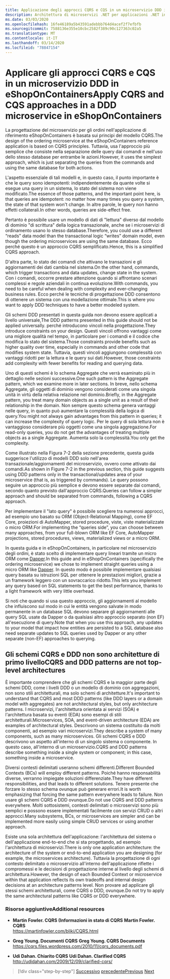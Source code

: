 ```yaml
---
title: Applicazione degli approcci CQRS e CQS in un microservizio DDD in eShopOnContainers
description: Architettura di microservizi .NET per applicazioni .NET incluse in contenitori | Modalità di implementazione di CQRS nel microservizio degli ordini in eShopOnContainers.
ms.date: 03/03/2020
ms.openlocfilehash: 16fe46189a5b43591adebbb764d4acef2f7efbfb
ms.sourcegitcommit: 7588136e355e10cbc2582f389c90c127363c02a5
ms.translationtype: MT
ms.contentlocale: it-IT
ms.lasthandoff: 03/14/2020
ms.locfileid: "78847154"
---
```

# <a name="apply-cqrs-and-cqs-approaches-in-a-ddd-microservice-in-eshoponcontainers"></a><span data-ttu-id="16995-103">Applicare gli approcci CQRS e CQS in un microservizio DDD in eShopOnContainers</span><span class="sxs-lookup"><span data-stu-id="16995-103">Apply CQRS and CQS approaches in a DDD microservice in eShopOnContainers</span></span>

<span data-ttu-id="16995-104">La progettazione del microservizio per gli ordini nell'applicazione di riferimento eShopOnContainers è basata sui principi del modello CQRS.</span><span class="sxs-lookup"><span data-stu-id="16995-104">The design of the ordering microservice at the eShopOnContainers reference application is based on CQRS principles.</span></span> <span data-ttu-id="16995-105">Tuttavia, usa l'approccio più semplice che consiste nella separazione delle query dai comandi e nell'uso dello stesso database per entrambe le azioni.</span><span class="sxs-lookup"><span data-stu-id="16995-105">However, it uses the simplest approach, which is just separating the queries from the commands and using the same database for both actions.</span></span>

<span data-ttu-id="16995-106">L'aspetto essenziale di tali modelli e, in questo caso, il punto importante è che le query sono idempotenti: indipendentemente da quante volte si esegue una query in un sistema, lo stato del sistema non viene modificato.</span><span class="sxs-lookup"><span data-stu-id="16995-106">The essence of those patterns, and the important point here, is that queries are idempotent: no matter how many times you query a system, the state of that system won't change.</span></span> <span data-ttu-id="16995-107">In altre parole, le query non hanno effetti collaterali.</span><span class="sxs-lookup"><span data-stu-id="16995-107">In other words, queries are side-effect free.</span></span>

<span data-ttu-id="16995-108">Pertanto è possibile usare un modello di dati di "lettura" diverso dal modello di dominio "di scrittura" della logica transazionale, anche se i microservizi di ordinamento usano lo stesso database.</span><span class="sxs-lookup"><span data-stu-id="16995-108">Therefore, you could use a different “reads” data model than the transactional logic “writes” domain model, even though the ordering microservices are using the same database.</span></span> <span data-ttu-id="16995-109">Ecco perché questo è un approccio CQRS semplificato.</span><span class="sxs-lookup"><span data-stu-id="16995-109">Hence, this is a simplified CQRS approach.</span></span>

<span data-ttu-id="16995-110">D'altra parte, lo stato dei comandi che attivano le transazioni e gli aggiornamenti dei dati cambia nel sistema.</span><span class="sxs-lookup"><span data-stu-id="16995-110">On the other hand, commands, which trigger transactions and data updates, change state in the system.</span></span> <span data-ttu-id="16995-111">Con i comandi, occorre prestare attenzione quando si affrontano scenari complessi e regole aziendali in continua evoluzione.</span><span class="sxs-lookup"><span data-stu-id="16995-111">With commands, you need to be careful when dealing with complexity and ever-changing business rules.</span></span> <span data-ttu-id="16995-112">Ecco perché le tecniche di progettazione DDD consentono di ottenere un sistema con una modellazione ottimale.</span><span class="sxs-lookup"><span data-stu-id="16995-112">This is where you want to apply DDD techniques to have a better modeled system.</span></span>

<span data-ttu-id="16995-113">Gli schemi DDD presentati in questa guida non devono essere applicati a livello universale,</span><span class="sxs-lookup"><span data-stu-id="16995-113">The DDD patterns presented in this guide should not be applied universally.</span></span> <span data-ttu-id="16995-114">perché introducono vincoli nella progettazione.</span><span class="sxs-lookup"><span data-stu-id="16995-114">They introduce constraints on your design.</span></span> <span data-ttu-id="16995-115">Questi vincoli offrono vantaggi come una migliore qualità nel tempo, in particolare per i comandi e il codice che modifica lo stato del sistema.</span><span class="sxs-lookup"><span data-stu-id="16995-115">Those constraints provide benefits such as higher quality over time, especially in commands and other code that modifies system state.</span></span> <span data-ttu-id="16995-116">Tuttavia, questi vincoli aggiungono complessità con vantaggi ridotti per la lettura e le query sui dati.</span><span class="sxs-lookup"><span data-stu-id="16995-116">However, those constraints add complexity with fewer benefits for reading and querying data.</span></span>

<span data-ttu-id="16995-117">Uno di questi schemi è lo schema Aggregate che verrà esaminato più in dettaglio nelle sezioni successive.</span><span class="sxs-lookup"><span data-stu-id="16995-117">One such pattern is the Aggregate pattern, which we examine more in later sections.</span></span> <span data-ttu-id="16995-118">In breve, nello schema Aggregate, gli oggetti di dominio vengono considerati come una singola unità in virtù della relativa relazione nel dominio.</span><span class="sxs-lookup"><span data-stu-id="16995-118">Briefly, in the Aggregate pattern, you treat many domain objects as a single unit as a result of their relationship in the domain.</span></span> <span data-ttu-id="16995-119">Non sempre questo schema genera vantaggi nelle query, in quanto può aumentare la complessità della logica di query.</span><span class="sxs-lookup"><span data-stu-id="16995-119">You might not always gain advantages from this pattern in queries; it can increase the complexity of query logic.</span></span> <span data-ttu-id="16995-120">Per le query di sola lettura non è vantaggioso considerare più oggetti come una singola aggregazione.</span><span class="sxs-lookup"><span data-stu-id="16995-120">For read-only queries, you do not get the advantages of treating multiple objects as a single Aggregate.</span></span> <span data-ttu-id="16995-121">Aumenta solo la complessità.</span><span class="sxs-lookup"><span data-stu-id="16995-121">You only get the complexity.</span></span>

<span data-ttu-id="16995-122">Come illustrato nella Figura 7-2 della sezione precedente, questa guida suggerisce l'utilizzo di modelli DDD solo nell'area transazionale/aggiornamenti del microservizio, ovvero come attivato dai comandi.</span><span class="sxs-lookup"><span data-stu-id="16995-122">As shown in Figure 7-2 in the previous section, this guide suggests using DDD patterns only in the transactional/updates area of your microservice (that is, as triggered by commands).</span></span> <span data-ttu-id="16995-123">Le query possono seguire un approccio più semplice e devono essere separate dai comandi, secondo quanto previsto dall'approccio CQRS.</span><span class="sxs-lookup"><span data-stu-id="16995-123">Queries can follow a simpler approach and should be separated from commands, following a CQRS approach.</span></span>

<span data-ttu-id="16995-124">Per implementare il "lato query" è possibile scegliere tra numerosi approcci, ad esempio uno basato su ORM (Object-Relational Mapping), come EF Core, proiezioni di AutoMapper, stored procedure, viste, viste materializzate o micro ORM.</span><span class="sxs-lookup"><span data-stu-id="16995-124">For implementing the “queries side”, you can choose between many approaches, from your full-blown ORM like EF Core, AutoMapper projections, stored procedures, views, materialized views or a micro ORM.</span></span>

<span data-ttu-id="16995-125">In questa guida e in eShopOnContainers, in particolare nel microservizio degli ordini, è stato scelto di implementare query lineari tramite un micro ORM come [Dapper](https://github.com/StackExchange/dapper-dot-net).</span><span class="sxs-lookup"><span data-stu-id="16995-125">In this guide and in eShopOnContainers (specifically the ordering microservice) we chose to implement straight queries using a micro ORM like [Dapper](https://github.com/StackExchange/dapper-dot-net).</span></span> <span data-ttu-id="16995-126">In questo modo è possibile implementare qualsiasi query basata su istruzioni SQL per ottenere le prestazioni migliori, grazie a un framework leggero con un sovraccarico ridotto.</span><span class="sxs-lookup"><span data-stu-id="16995-126">This lets you implement any query based on SQL statements to get the best performance, thanks to a light framework with very little overhead.</span></span>

<span data-ttu-id="16995-127">Si noti che quando si usa questo approccio, gli aggiornamenti al modello che influiscono sul modo in cui le entità vengono salvate in modo permanente in un database SQL devono separare gli aggiornamenti alle query SQL usate da Dapper o da qualsiasi altro approccio separato (non EF) all'esecuzione di query.</span><span class="sxs-lookup"><span data-stu-id="16995-127">Note that when you use this approach, any updates to your model that impact how entities are persisted to a SQL database also need separate updates to SQL queries used by Dapper or any other separate (non-EF) approaches to querying.</span></span>

## <a name="cqrs-and-ddd-patterns-are-not-top-level-architectures"></a><span data-ttu-id="16995-128">Gli schemi CQRS e DDD non sono architetture di primo livello</span><span class="sxs-lookup"><span data-stu-id="16995-128">CQRS and DDD patterns are not top-level architectures</span></span>

<span data-ttu-id="16995-129">È importante comprendere che gli schemi CQRS e la maggior parte degli schemi DDD, come i livelli DDD o un modello di dominio con aggregazioni, non sono stili architetturali, ma solo schemi di architetture.</span><span class="sxs-lookup"><span data-stu-id="16995-129">It's important to understand that CQRS and most DDD patterns (like DDD layers or a domain model with aggregates) are not architectural styles, but only architecture patterns.</span></span> <span data-ttu-id="16995-130">I microservizi, l'architettura orientata ai servizi (SOA) e l'architettura basata su eventi (EDA) sono esempi di stili architetturali.</span><span class="sxs-lookup"><span data-stu-id="16995-130">Microservices, SOA, and event-driven architecture (EDA) are examples of architectural styles.</span></span> <span data-ttu-id="16995-131">Descrivono un sistema costituito da molti componenti, ad esempio vari microservizi.</span><span class="sxs-lookup"><span data-stu-id="16995-131">They describe a system of many components, such as many microservices.</span></span> <span data-ttu-id="16995-132">Gli schemi CQRS e DDD descrivono un aspetto all'interno di un singolo sistema o componente. In questo caso, all'interno di un microservizio.</span><span class="sxs-lookup"><span data-stu-id="16995-132">CQRS and DDD patterns describe something inside a single system or component; in this case, something inside a microservice.</span></span>

<span data-ttu-id="16995-133">Diversi contesti delimitati useranno schemi differenti.</span><span class="sxs-lookup"><span data-stu-id="16995-133">Different Bounded Contexts (BCs) will employ different patterns.</span></span> <span data-ttu-id="16995-134">Poiché hanno responsabilità diverse, verranno impiegate soluzioni differenziate.</span><span class="sxs-lookup"><span data-stu-id="16995-134">They have different responsibilities, and that leads to different solutions.</span></span> <span data-ttu-id="16995-135">Tenere presente che forzare lo stesso schema ovunque può generare errori.</span><span class="sxs-lookup"><span data-stu-id="16995-135">It is worth emphasizing that forcing the same pattern everywhere leads to failure.</span></span> <span data-ttu-id="16995-136">Non usare gli schemi CQRS e DDD ovunque.</span><span class="sxs-lookup"><span data-stu-id="16995-136">Do not use CQRS and DDD patterns everywhere.</span></span> <span data-ttu-id="16995-137">Molti sottosistemi, contesti delimitati o microservizi sono più semplici e possono essere implementati facilmente con servizi CRUD o altri approcci.</span><span class="sxs-lookup"><span data-stu-id="16995-137">Many subsystems, BCs, or microservices are simpler and can be implemented more easily using simple CRUD services or using another approach.</span></span>

<span data-ttu-id="16995-138">Esiste una sola architettura dell'applicazione: l'architettura del sistema o dell'applicazione end-to-end che si sta progettando, ad esempio l'architettura di microservizi.</span><span class="sxs-lookup"><span data-stu-id="16995-138">There is only one application architecture: the architecture of the system or end-to-end application you are designing (for example, the microservices architecture).</span></span> <span data-ttu-id="16995-139">Tuttavia la progettazione di ogni contesto delimitato o microservizio all'interno dell'applicazione riflette i compromessi e le decisioni di progettazione interne al livello degli schemi di architettura.</span><span class="sxs-lookup"><span data-stu-id="16995-139">However, the design of each Bounded Context or microservice within that application reflects its own tradeoffs and internal design decisions at an architecture patterns level.</span></span> <span data-ttu-id="16995-140">Non provare ad applicare gli stessi schemi architetturali, come CQRS o DDD, ovunque.</span><span class="sxs-lookup"><span data-stu-id="16995-140">Do not try to apply the same architectural patterns like CQRS or DDD everywhere.</span></span>

### <a name="additional-resources"></a><span data-ttu-id="16995-141">Risorse aggiuntive</span><span class="sxs-lookup"><span data-stu-id="16995-141">Additional resources</span></span>

- <span data-ttu-id="16995-142">**Martin Fowler. CQRS (Informazioni in stato di CQRS** </span><span class="sxs-lookup"><span data-stu-id="16995-142">**Martin Fowler. CQRS** </span></span>\
  <https://martinfowler.com/bliki/CQRS.html>

- <span data-ttu-id="16995-143">**Greg Young. Documenti CQRS** </span><span class="sxs-lookup"><span data-stu-id="16995-143">**Greg Young. CQRS Documents** </span></span>\
  <https://cqrs.files.wordpress.com/2010/11/cqrs_documents.pdf>

- <span data-ttu-id="16995-144">**Udi Dahan. Chiarito CQRS** </span><span class="sxs-lookup"><span data-stu-id="16995-144">**Udi Dahan. Clarified CQRS** </span></span>\
  <http://udidahan.com/2009/12/09/clarified-cqrs/>

>[!div class="step-by-step"]
><span data-ttu-id="16995-145">[Successivo](apply-simplified-microservice-cqrs-ddd-patterns.md)
>[precedente](cqrs-microservice-reads.md)</span><span class="sxs-lookup"><span data-stu-id="16995-145">[Previous](apply-simplified-microservice-cqrs-ddd-patterns.md)
[Next](cqrs-microservice-reads.md)</span></span>
